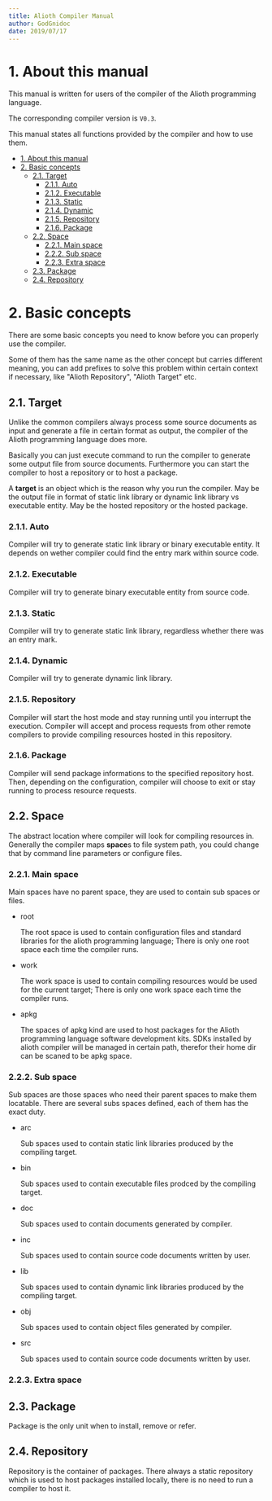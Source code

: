 ```yaml
---
title: Alioth Compiler Manual
author: GodGnidoc
date: 2019/07/17
---
```


# 1. About this manual

This manual is written for users of the compiler of the Alioth programming language.

The corresponding compiler version is `V0.3`.

This manual states all functions provided by the compiler and how to use them.

- [1. About this manual](#1-About-this-manual)
- [2. Basic concepts](#2-Basic-concepts)
  - [2.1. Target](#21-Target)
    - [2.1.1. Auto](#211-Auto)
    - [2.1.2. Executable](#212-Executable)
    - [2.1.3. Static](#213-Static)
    - [2.1.4. Dynamic](#214-Dynamic)
    - [2.1.5. Repository](#215-Repository)
    - [2.1.6. Package](#216-Package)
  - [2.2. Space](#22-Space)
    - [2.2.1. Main space](#221-Main-space)
    - [2.2.2. Sub space](#222-Sub-space)
    - [2.2.3. Extra space](#223-Extra-space)
  - [2.3. Package](#23-Package)
  - [2.4. Repository](#24-Repository)

# 2. Basic concepts

There are some basic concepts you need to know before you can properly use the compiler.

Some of them has the same name as the other concept but carries different meaning, you can add prefixes to solve this problem within certain context if necessary, like "Alioth Repository", "Alioth Target" etc.

## 2.1. Target

Unlike the common compilers always process some source documents as input and generate a file in certain format as output, the compiler of the Alioth programming language does more.

Basically you can just execute command to run the compiler to generate some output file from source documents. Furthermore you can start the compiler to host a repository or to host a package.

A **target** is an object which is the reason why you run the compiler. May be the output file in format of static link library or dynamic link library vs executable entity. May be the hosted repository or the hosted package.

### 2.1.1. Auto

Compiler will try to generate static link library or binary executable entity. It depends on wether compiler could find the entry mark within source code.

### 2.1.2. Executable

Compiler will try to generate binary executable entity from source code.

### 2.1.3. Static

Compiler will try to generate static link library, regardless whether there was an entry mark.

### 2.1.4. Dynamic

Compiler will try to generate dynamic link library.

### 2.1.5. Repository

Compiler will start the host mode and stay running until you interrupt the execution. Compiler will accept and process requests from other remote compilers to provide compiling resources hosted in this repository.

### 2.1.6. Package

Compiler will send package informations to the specified repository host. Then, depending on the configuration, compiler will choose to exit or stay running to process resource requests.

## 2.2. Space

The abstract location where compiler will look for compiling resources in. Generally the compiler maps **space**s to file system path, you could change that by command line parameters or configure files.

### 2.2.1. Main space

Main spaces have no parent space, they are used to contain sub spaces or files.

- root
  
  The root space is used to contain configuration files and standard libraries for the alioth programming language; There is only one root space each time the compiler runs.
- work

  The work space is used to contain compiling resources would be used for the current target; There is only one work space each time the compiler runs.
- apkg

  The spaces of apkg kind are used to host packages for the Alioth programming language software development kits. SDKs installed by alioth compiler will be managed in certain path, therefor their home dir can be scaned to be apkg space.

### 2.2.2. Sub space

Sub spaces are those spaces who need their parent spaces to make them locatable. There are several subs spaces defined, each of them has the exact duty.

- arc

  Sub spaces used to contain static link libraries produced by the compiling target.
- bin

  Sub spaces used to contain executable files prodced by the compiling target.
- doc

  Sub spaces used to contain documents generated by compiler.
- inc

  Sub spaces used to contain source code documents written by user.
- lib

  Sub spaces used to contain dynamic link libraries produced by the compiling target.
- obj

  Sub spaces used to contain object files generated by compiler.
- src

  Sub spaces used to contain source code documents written by user.

### 2.2.3. Extra space

## 2.3. Package

Package is the only unit when to install, remove or refer.

## 2.4. Repository

Repository is the container of packages. There always a static repository which is used to host packages installed locally, there is no need to run a compiler to host it.